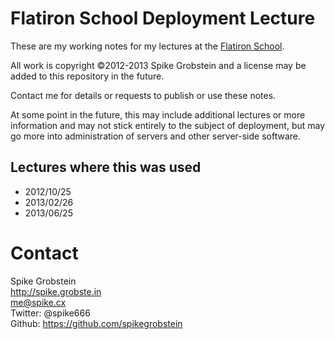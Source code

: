 # Flatiron School Deployment Lecture

These are my working notes for my lectures at the [Flatiron School](http://flatironschool.com).

All work is copyright &copy;2012-2013 Spike Grobstein and a license may be added to this repository in the future.

Contact me for details or requests to publish or use these notes.

At some point in the future, this may include additional lectures or more information and may not stick
entirely to the subject of deployment, but may go more into administration of servers and other server-side
software.

## Lectures where this was used

 * 2012/10/25
 * 2013/02/26
 * 2013/06/25

# Contact

Spike Grobstein  
http://spike.grobste.in  
me@spike.cx  
Twitter: @spike666  
Github: https://github.com/spikegrobstein  
